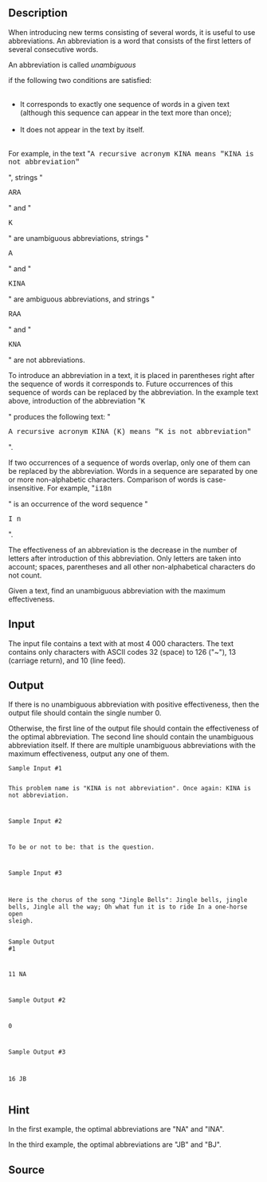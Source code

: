 <h2>Description</h2><p>When introducing new terms consisting of several words, it is useful to use abbreviations. An abbreviation is a word that consists of the first letters of several consecutive words.
</p>
An abbreviation is called <i>unambiguous</i><p> if the following two conditions are satisfied:
</p><ul>
<br><li> It corresponds to exactly one sequence of words in a given text (although this sequence can appear in the text more than once);</li>
<br><li> It does not appear in the text by itself.</li>
<br></ul><p>
</p>
For example, in the text "<span style="font-family:courier">A recursive acronym KINA means "KINA is not abbreviation"</span><p>", strings "</p><span style="font-family:courier">ARA</span><p>" and "</p><span style="font-family:courier">K</span><p>" are unambiguous abbreviations, strings "</p><span style="font-family:courier">A</span><p>" and "</p><span style="font-family:courier">KINA</span><p>" are ambiguous abbreviations, and strings "</p><span style="font-family:courier">RAA</span><p>" and "</p><span style="font-family:courier">KNA</span><p>" are not abbreviations.
</p>
To introduce an abbreviation in a text, it is placed in parentheses right after the sequence of words it corresponds to. Future occurrences of this sequence of words can be replaced by the abbreviation. In the example text above, introduction of the abbreviation "<span style="font-family:courier">K</span><p>" produces the following text: "</p><span style="font-family:courier">A recursive acronym KINA (K) means "K is not abbreviation"</span><p>".
</p>
If two occurrences of a sequence of words overlap, only one of them can be replaced by the abbreviation. Words in a sequence are separated by one or more non-alphabetic characters. Comparison of words is case-insensitive. For example, "<span style="font-family:courier">i18n</span><p>" is an occurrence of the word sequence "</p><span style="font-family:courier">I n</span><p>".
</p>
The effectiveness of an abbreviation is the decrease in the number of letters after introduction of this abbreviation. Only letters are taken into account; spaces, parentheses and all other non-alphabetical characters do not count.

Given a text, find an unambiguous abbreviation with the maximum effectiveness.<h2>Input</h2><p>The input file contains a text with at most 4 000 characters. The text contains only characters with ASCII codes 32 (space) to 126 ("~"), 13 (carriage return), and 10 (line feed).</p><h2>Output</h2><p>If there is no unambiguous abbreviation with positive effectiveness, then the output file should contain the single number 0.
</p>
Otherwise, the first line of the output file should contain the effectiveness of the optimal abbreviation. The second line should contain the unambiguous abbreviation itself. If there are multiple unambiguous abbreviations with the maximum effectiveness, output any one of them.<pre><code class="language-input1">Sample Input #1

This problem name is &quot;KINA is not abbreviation&quot;.
Once again: KINA is not abbreviation.


Sample Input #2

To be or not to be: that is the question.


Sample Input #3

Here is the chorus of the song &quot;Jingle Bells&quot;:
Jingle bells, jingle bells,
Jingle all the way;
Oh what fun it is to ride
In a one-horse open sleigh.</code></pre><pre><code class="language-output1">Sample Output #1

11
NA


Sample Output #2

0


Sample Output #3

16
JB</code></pre><h2>Hint</h2><p>In the first example, the optimal abbreviations are "NA" and "INA".
</p>In the third example, the optimal abbreviations are "JB" and "BJ".<h2>Source</h2><a href="searchproblem?field=source&amp;key="></a>